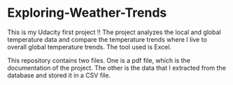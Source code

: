 # Exploring-Weather-Trends
This is my Udacity first project !!
The project analyzes the local and global temperature data and compare the temperature trends where I live to overall global temperature trends. The tool used is Excel.

This repository contains two files. One is a pdf file, which is the documentation of the project. The other is the data that I extracted from the database and stored it in a CSV file.

